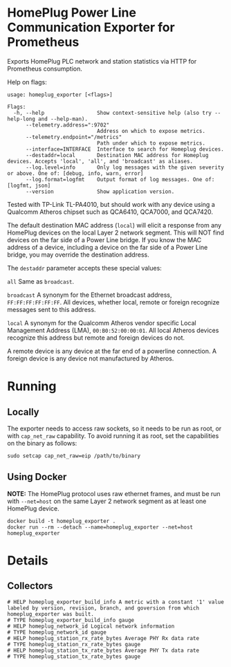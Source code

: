 # HomePlug Power Line Communication Exporter for Prometheus

Exports HomePlug PLC network and station statistics via HTTP for Prometheus consumption.

Help on flags:

```
usage: homeplug_exporter [<flags>]

Flags:
  -h, --help                 Show context-sensitive help (also try --help-long and --help-man).
      --telemetry.address=":9702"
                             Address on which to expose metrics.
      --telemetry.endpoint="/metrics"
                             Path under which to expose metrics.
      --interface=INTERFACE  Interface to search for Homeplug devices.
      --destaddr=local       Destination MAC address for Homeplug devices. Accepts 'local', 'all', and 'broadcast' as aliases.
      --log.level=info       Only log messages with the given severity or above. One of: [debug, info, warn, error]
      --log.format=logfmt    Output format of log messages. One of: [logfmt, json]
      --version              Show application version.
```

Tested with TP-Link TL-PA4010, but should work with any device using a Qualcomm
Atheros chipset such as QCA6410, QCA7000, and QCA7420.

The default destination MAC address (`local`) will elicit a response from any
HomePlug devices on the local Layer 2 network segment.  This will NOT find
devices on the far side of a Power Line bridge. If you know the MAC address of
a device, including a device on the far side of a Power Line bridge, you may
override the destination address.

The `destaddr` parameter accepts these special values:

`all`
    Same as `broadcast`.

`broadcast`
    A synonym for the Ethernet broadcast address, `FF:FF:FF:FF:FF:FF`.
    All devices, whether local, remote or foreign recognize messages sent to this address.

`local`
    A synonym for the Qualcomm Atheros vendor specific Local Management Address (LMA), `00:B0:52:00:00:01`.
    All local Atheros devices recognize this address but remote and foreign devices do not.

A remote device is any device at the far end of a powerline connection.
A foreign device is any device not manufactured by Atheros.

# Running

## Locally

The exporter needs to access raw sockets, so it needs to be run as root, or
with `cap_net_raw` capability. To avoid running it as root, set the
capabilities on the binary as follows:

```
sudo setcap cap_net_raw=eip /path/to/binary
```

## Using Docker

**NOTE:** The HomePlug protocol uses raw ethernet frames, and must be run with `--net=host`
on the same Layer 2 network segment as at least one HomePlug device.

```
docker build -t homeplug_exporter .
docker run --rm --detach --name=homeplug_exporter --net=host homeplug_exporter
```

# Details

## Collectors

```
# HELP homeplug_exporter_build_info A metric with a constant '1' value labeled by version, revision, branch, and goversion from which homeplug_exporter was built.
# TYPE homeplug_exporter_build_info gauge
# HELP homeplug_network_id Logical network information
# TYPE homeplug_network_id gauge
# HELP homeplug_station_rx_rate_bytes Average PHY Rx data rate
# TYPE homeplug_station_rx_rate_bytes gauge
# HELP homeplug_station_tx_rate_bytes Average PHY Tx data rate
# TYPE homeplug_station_tx_rate_bytes gauge
```
